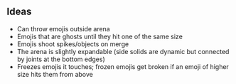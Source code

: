 ## Ideas

* Can throw emojis outside arena
* Emojis that are ghosts until they hit one of the same size
* Emojis shoot spikes/objects on merge
* The arena is slightly expandable (side solids are dynamic but connected by joints at the bottom edges)
* Freezes emojis it touches; frozen emojis get broken if an emoji of higher size hits them from above
